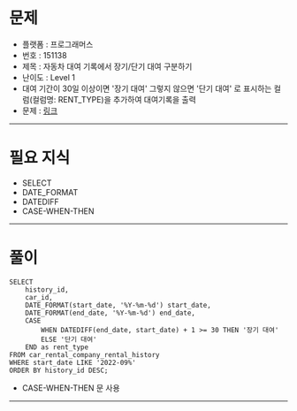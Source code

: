 # 문제
- 플랫폼 : 프로그래머스
- 번호 : 151138
- 제목 : 자동차 대여 기록에서 장기/단기 대여 구분하기
- 난이도 : Level 1
- 대여 기간이 30일 이상이면 '장기 대여' 그렇지 않으면 '단기 대여' 로 표시하는 컬럼(컬럼명: RENT_TYPE)을 추가하여 대여기록을 출력
- 문제 : <a href="https://school.programmers.co.kr/learn/courses/30/lessons/151138" target="_blank">링크</a>

---

# 필요 지식
- SELECT
- DATE_FORMAT
- DATEDIFF
- CASE-WHEN-THEN

---

# 풀이
```mysql
SELECT
    history_id,
    car_id,
    DATE_FORMAT(start_date, '%Y-%m-%d') start_date,
    DATE_FORMAT(end_date, '%Y-%m-%d') end_date,
    CASE
        WHEN DATEDIFF(end_date, start_date) + 1 >= 30 THEN '장기 대여'
        ELSE '단기 대여'
    END as rent_type
FROM car_rental_company_rental_history
WHERE start_date LIKE '2022-09%'
ORDER BY history_id DESC;
```
- CASE-WHEN-THEN 문 사용

---
